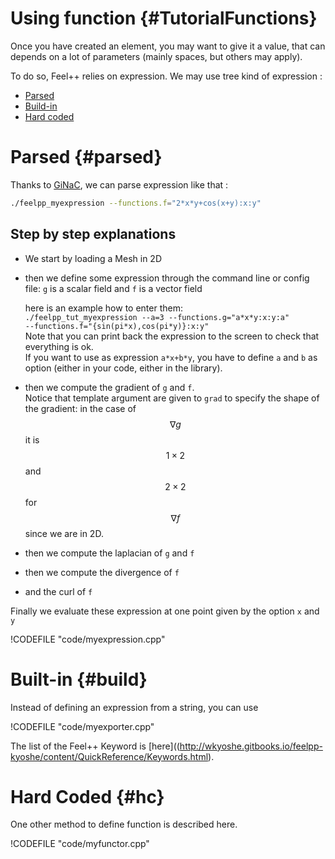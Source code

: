 Using function {#TutorialFunctions}
=====================



Once you  have created an element, you may want to give it a value, that can depends on a lot of parameters (mainly spaces, but others may apply).

To do so, Feel++ relies on expression.
We may use tree kind of expression :

- [Parsed](#parsed)
- [Build-in](#build)
- [Hard coded](#hc)


# Parsed {#parsed}

Thanks to [GiNaC](http://www.ginac.de), we can parse expression like that :
```sh
./feelpp_myexpression --functions.f="2*x*y+cos(x+y):x:y"
```

Step by step explanations
------------

- We start by loading a Mesh in 2D


- then we define some expression through the command line or config file: `g`  is a scalar field and `f`  is a vector field   
  


   here is an example how to enter them:   
   ```./feelpp_tut_myexpression --a=3 --functions.g="a*x*y:x:y:a"               --functions.f="{sin(pi*x),cos(pi*y)}:x:y" ```   
   Note that you can print back the expression to the screen to check that    everything is ok.   
   If you want to use as expression `a*x+b*y`, you have to define `a` and     `b` as option (either in your code, either in the library).

- then we compute the gradient of `g`  and `f`.   
  Notice that template argument are given to `grad`  to specify the shape    of  the
  gradient: in the case of $$\nabla g$$ it is $$1\times2$$ and  $$2\times    2$$ for $$\nabla f$$ since we are in 2D.
- then we compute the laplacian of `g`  and `f`   
- then we compute the divergence of `f`   
- and the curl of `f`   


Finally we evaluate these expression at one point given by the option `x`  and `y`   
 
!CODEFILE "code/myexpression.cpp"   


# Built-in {#build}

Instead of defining an expression from a string, you can use

!CODEFILE "code/myexporter.cpp"

The list of the Feel++ Keyword is [here]((http://wkyoshe.gitbooks.io/feelpp-kyoshe/content/QuickReference/Keywords.html).

# Hard Coded {#hc}

One other method to define function is described here.

!CODEFILE "code/myfunctor.cpp"
